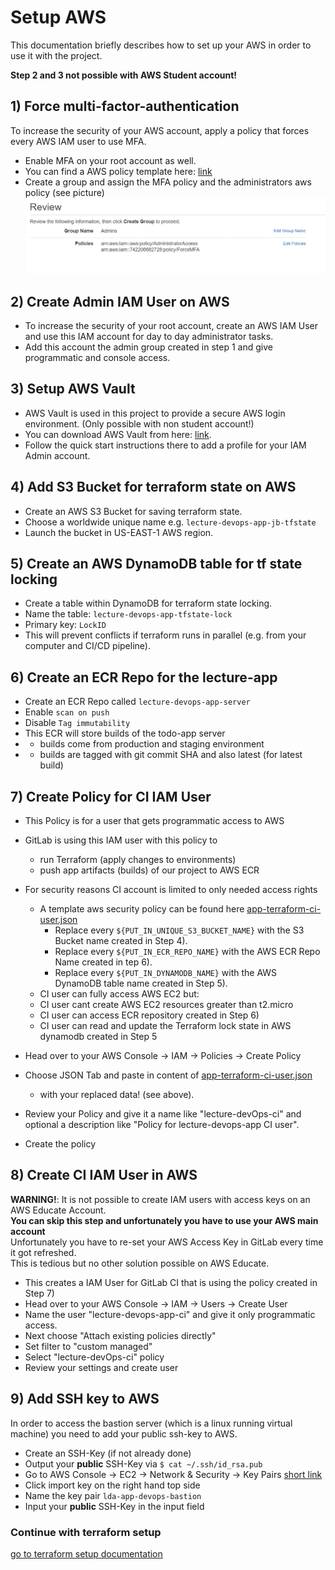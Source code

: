 # Setup AWS 

This documentation briefly describes how to set up your AWS 
in order to use it with the project. 

**Step 2 and 3 not possible with AWS Student account!**

## 1) Force multi-factor-authentication
To increase the security of your AWS account, apply a
policy that forces every AWS IAM user to use MFA. 
- Enable MFA on your root account as well. 
- You can find a AWS policy template here: [link](./aws-policies/force-mfa.json)
- Create a group and assign the MFA policy and the administrators aws policy (see picture)
![alt text](./pics/aws-create-group.PNG "Add group in AWS")


## 2) Create Admin IAM User on AWS 

- To increase the security of your root account, create an 
AWS IAM User and use this IAM account for day to day administrator 
tasks. 
- Add this account the admin group created in step 1 and give 
programmatic and console access.

## 3) Setup AWS Vault
- AWS Vault is used in this project to provide a secure AWS login environment. (Only possible with non student account!)
- You can download AWS Vault from here: [link](https://github.com/99designs/aws-vault).
- Follow the quick start instructions there to add a profile for your IAM Admin account.

## 4) Add S3 Bucket for terraform state on AWS
- Create an AWS S3 Bucket for saving terraform state.
- Choose a worldwide unique name e.g. ```lecture-devops-app-jb-tfstate```
- Launch the bucket in US-EAST-1 AWS region.

## 5) Create an AWS DynamoDB table for tf state locking
- Create a table within DynamoDB for terraform state locking.
- Name the table: ```lecture-devops-app-tfstate-lock```
- Primary key: ```LockID```
- This will prevent conflicts if terraform runs in parallel (e.g. from your computer and CI/CD pipeline).

## 6) Create an ECR Repo for the lecture-app
- Create an ECR Repo called ```lecture-devops-app-server```
- Enable ```scan on push```
- Disable ```Tag immutability```
- This ECR will store builds of the todo-app server 
- - builds come from production and staging environment
- - builds are tagged with git commit SHA and also latest (for latest build)

## 7) Create Policy for CI IAM User
- This Policy is for a user that gets programmatic access to AWS 
- GitLab is using this IAM user with this policy to
  - run Terraform (apply changes to environments)
  - push app artifacts (builds) of our project to AWS ECR

- For security reasons CI account is limited to only needed access rights
  - A template aws security policy can be found here [app-terraform-ci-user.json](../doc/aws-policies/app-terraform-ci-user.json)
    - Replace every `${PUT_IN_UNIQUE_S3_BUCKET_NAME}` with the S3 Bucket name created in Step 4).
    - Replace every `${PUT_IN_ECR_REPO_NAME}` with the AWS ECR Repo Name created in tep 6).
    - Replace every `${PUT_IN_DYNAMODB_NAME}` with the AWS DynamoDB table name created in Step 5).
  - CI user can fully access AWS EC2 but:
  - CI user cant create AWS EC2 resources greater than t2.micro 
  - CI user can access ECR repository created in Step 6)
  - CI user can read and update the Terraform lock state in AWS dynamodb created in Step 5

- Head over to your AWS Console -> IAM -> Policies -> Create Policy
- Choose JSON Tab and paste in content of [app-terraform-ci-user.json](../doc/aws-policies/app-terraform-ci-user.json) 
  - with your replaced data! (see above).
- Review your Policy and give it a name like "lecture-devOps-ci" and optional a description like "Policy for lecture-devops-app CI user".
- Create the policy
  
## 8) Create CI IAM User in AWS

**WARNING!**: It is not possible to create IAM users with access keys on an AWS Educate Account. <br/>
**You can skip this step and unfortunately you have to use your AWS main account** <br/>
Unfortunately you have to re-set your AWS Access Key in GitLab every time it got refreshed. <br/>
This is tedious but no other solution possible on AWS Educate.

- This creates a IAM User for GitLab CI that is using the policy created in Step 7)
- Head over to your AWS Console -> IAM -> Users -> Create User
- Name the user "lecture-devops-app-ci" and give it only programmatic access.
- Next choose "Attach existing policies directly"
- Set filter to "custom managed"
- Select "lecture-devOps-ci" policy
- Review your settings and create user
  
## 9) Add SSH key to AWS
In order to access the bastion server (which is a linux running virtual machine)
you need to add your public ssh-key to AWS. 

- Create an SSH-Key (if not already done)
- Output your **public** SSH-Key via `$ cat ~/.ssh/id_rsa.pub`
- Go to AWS Console -> EC2 -> Network & Security -> Key Pairs [short link](https://console.aws.amazon.com/ec2/v2/home?region=us-east-1#KeyPairs:)
- Click import key on the right hand top side
- Name the key pair `lda-app-devops-bastion`
- Input your **public** SSH-Key in the input field
### Continue with terraform setup
[go to terraform setup documentation](./setup-terraform.md)
